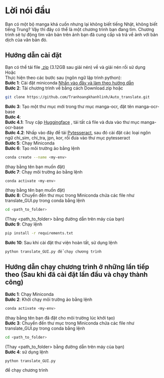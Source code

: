 # Lời nói đầu
Bạn có một bộ manga khá cuốn nhưng lại không biết tiếng Nhật, không biết tiếng Trung? Vậy thì đây có thể là một chương trình bạn đang tìm. Chương trình sẽ tự động tìm văn bản trên ảnh bạn đã cung cấp và trả về ảnh với bản dịch của văn bản đó.

## Hướng dẫn cài đặt
Bạn có thể tải file [.zip](https://drive.google.com/file/d/1oTgIcYqgIMtsxYH3niKHDhXdJ4Hfx8Y6/view?usp=drive_link) (3.12GB sau giải nén) về và giải nén rồi sử dụng   
Hoặc   
Thực hiện theo các bước sau (ngôn ngữ lập trình python):   
**Bước 1**: Cài đặt miniconda [Nhấn vào đây và làm theo hướng dẫn](https://docs.conda.io/projects/conda/en/4.6.1/user-guide/install/windows.html)   
**Bước 2**: Tải chương trình về bằng cách Download.zip hoặc
```sh
git clone https://github.com/Tranhoangkhanhlinh/Auto_translate.git
```
**Bước 3**: Tạo một thư mục mới trong thư mục manga-ocr, đặt tên manga-ocr-base   
**Bước 4**:    
  **Bước 4.1**: Truy cập [Huggingface](https://huggingface.co/kha-white/manga-ocr-base/tree/main) , tải tất cả file và đưa vào thư mục manga-ocr-base   
  **Bước 4.2**: Nhấp vào đây để tải [Pytesseract](https://github.com/UB-Mannheim/tesseract/wiki), sau đó cài đặt các loại ngôn ngữ chi_sim, chi_tra, jpn, kor, rồi đưa vào thư mục pytesseract   
**Bước 5**: Chạy Miniconda   
**Bước 6**: Tạo môi trường ảo bằng lệnh 
```sh
conda create --name <my-env> 
```
(thay <my-env> bằng tên bạn muốn đặt)   
**Bước 7**: Chạy môi trường ảo bằng lệnh
```sh 
conda activate <my-env> 
```
(thay <my-env> bằng tên bạn muốn đặt)   
**Bước 8**: Chuyển đến thư mục trong Miniconda chứa các file như translate_GUI.py trong conda bằng lệnh 
```sh
cd <path_to_folder> 
```
(Thay <path_to_folder> bằng đường dẫn trên máy của bạn)   
**Bước 9**: Chạy lệnh 
```sh
pip install -r requirements.txt
```
**Bước 10**: Sau khi cài đặt thư viện hoàn tất, sử dụng lệnh 
```sh
python translate_GUI.py để chạy chương trình
```
   
      
## Hướng dẫn chạy chương trình ở những lần tiếp theo (Sau khi đã cài đặt lần đầu và chạy thành công)   
**Bước 1**: Chạy Miniconda   
**Bước 2**: Khởi chạy môi trường ảo bằng lệnh
```sh
conda activate <my-env> 
```
(thay <my-env> bằng tên bạn đã đặt cho môi trường lúc khởi tạo)   
**Bước 3**: Chuyển đến thư mục trong Miniconda chứa các file như translate_GUI.py trong conda bằng lệnh 
```sh
cd <path_to_folder> 
```
(Thay <path_to_folder> bằng đường dẫn trên máy của bạn)   
**Bước 4**: sử dụng lệnh 
```sh
python translate_GUI.py 
```
để chạy chương trình
